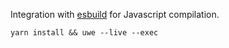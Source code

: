 Integration with [esbuild][] for Javascript compilation.

```
yarn install && uwe --live --exec
```

[esbuild]: https://esbuild.github.io
